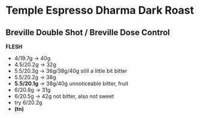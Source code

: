 # Temple Espresso Dharma Dark Roast

## Breville Double Shot / Breville Dose Control

**FLESH**

- 4/19.7g -> 40g
- 4.5/20.2g -> 32g
- 5.5/20.3g -> 36g/38g/40g still a little bit bitter
- 5.5/20.2g -> 38g
- **5.5/20.1g** -> 38g/40g unnoticeable bitter, fruit
- 6/20.8g -> 31g
- 6/20.5g -> 42g not bitter, also not sweet
- try 6/20.2g
- **(tn)**
